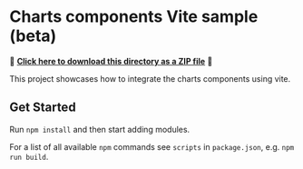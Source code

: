 # Charts components Vite sample (beta)

📁 **[Click here to download this directory as a ZIP file](https://download-directory.github.io?url=https://github.com/Esri/jsapi-resources/tree/main/component-samples/charts-components/samples/vite)** 📁

This project showcases how to integrate the charts components using vite.

## Get Started

Run `npm install` and then start adding modules.

For a list of all available `npm` commands see `scripts` in `package.json`, e.g. `npm run build`.
